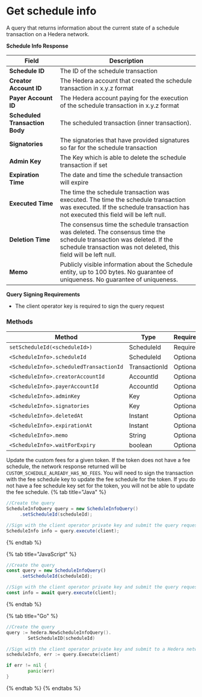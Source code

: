 # Get schedule info

A query that returns information about the current state of a schedule transaction on a Hedera network.

**Schedule Info Response**

| Field                          | Description                                                                                                                                                                                  |
| ------------------------------ | -------------------------------------------------------------------------------------------------------------------------------------------------------------------------------------------- |
| **Schedule ID**                | The ID of the schedule transaction                                                                                                                                                           |
| **Creator Account ID**         | The Hedera account that created the schedule transaction in x.y.z format                                                                                                                     |
| **Payer Account ID**           | The Hedera account paying for the execution of the schedule transaction in x.y.z format                                                                                                      |
| **Scheduled Transaction Body** | The scheduled transaction (inner transaction).                                                                                                                                               |
| **Signatories**                | The signatories that have provided signatures so far for the schedule transaction                                                                                                            |
| **Admin Key**                  | The Key which is able to delete the schedule transaction if set                                                                                                                              |
| **Expiration Time**            | The date and time the schedule transaction will expire                                                                                                                                       |
| **Executed Time**              | The time the schedule transaction was executed. The time the schedule transaction was executed. If the schedule transaction has not executed this field will be left null.                   |
| **Deletion Time**              | The consensus time the schedule transaction was deleted. The consensus time the schedule transaction was deleted. If the schedule transaction was not deleted, this field will be left null. |
| **Memo**                       | Publicly visible information about the Schedule entity, up to 100 bytes. No guarantee of uniqueness. No guarantee of uniqueness.                                                             |

**Query Signing Requirements**

* The client operator key is required to sign the query request

### Methods

| Method                                        | Type          | Requirement |
| --------------------------------------------- | ------------- | ----------- |
| `setScheduleId(<scheduleId>)`           | ScheduleId    | Required    |
| `<ScheduleInfo>.scheduleId`             | ScheduleId    | Optional    |
| `<ScheduleInfo>.scheduledTransactionId` | TransactionId | Optional    |
| `<ScheduleInfo>.creatorAccountId`       | AccountId     | Optional    |
| `<ScheduleInfo>.payerAccountId`         | AccountId     | Optional    |
| `<ScheduleInfo>.adminKey`               | Key           | Optional    |
| `<ScheduleInfo>.signatories`            | Key           | Optional    |
| `<ScheduleInfo>.deletedAt`              | Instant       | Optional    |
| `<ScheduleInfo>.expirationAt`           | Instant       | Optional    |
| `<ScheduleInfo>.memo`                   | String        | Optional    |
| `<ScheduleInfo>.waitForExpiry`          | boolean       | Optional    |

Update the custom fees for a given token. If the token does not have a fee schedule, the network response returned will be `CUSTOM_SCHEDULE_ALREADY_HAS_NO_FEES`. You will need to sign the transaction with the fee schedule key to update the fee schedule for the token. If you do not have a fee schedule key set for the token, you will not be able to update the fee schedule.
{% tab title="Java" %}
```java
//Create the query
ScheduleInfoQuery query = new ScheduleInfoQuery()
     .setScheduleId(scheduleId);

//Sign with the client operator private key and submit the query request to a node in a Hedera network
ScheduleInfo info = query.execute(client);
```
{% endtab %}

{% tab title="JavaScript" %}
```javascript
//Create the query
const query = new ScheduleInfoQuery()
     .setScheduleId(scheduleId);

//Sign with the client operator private key and submit the query request to a node in a Hedera network
const info = await query.execute(client);
```
{% endtab %}

{% tab title="Go" %}
```go
//Create the query
query := hedera.NewScheduleInfoQuery().
        SetScheduleID(scheduleId)

//Sign with the client operator private key and submit to a Hedera network
scheduleInfo, err := query.Execute(client)

if err != nil {
        panic(err)
}
```
{% endtab %}
{% endtabs %}
